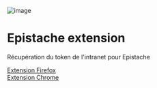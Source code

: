 ![image](https://github.com/Epistachios/epistache-extension/blob/main/firefox/icons/icon_128.png)

# Epistache extension

Récupération du token de l'intranet pour Epistache

[Extension Firefox](https://addons.mozilla.org/fr/firefox/addon/epistache/)<br>
[Extension Chrome](https://chrome.google.com/webstore/detail/epistache/chibcfdaemfkmieakdijmhklljnacgen)
